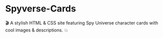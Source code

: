 # Spyverse-Cards
🎬 A stylish HTML &amp; CSS site featuring Spy Universe character cards with cool images &amp; descriptions. 💥
